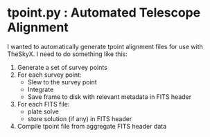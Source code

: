 # tpoint.py : Automated Telescope Alignment

I wanted to automatically generate tpoint alignment files for use with TheSkyX.  I need to do something like this:

1. Generate a set of survey points
2. For each survey point:
	* Slew to the survey point
	* Integrate
	* Save frame to disk with relevant metadata in FITS header
3. For each FITS file:
	* plate solve
	* store solution (if any) in FITS header
4. Compile tpoint file from aggregate FITS header data 